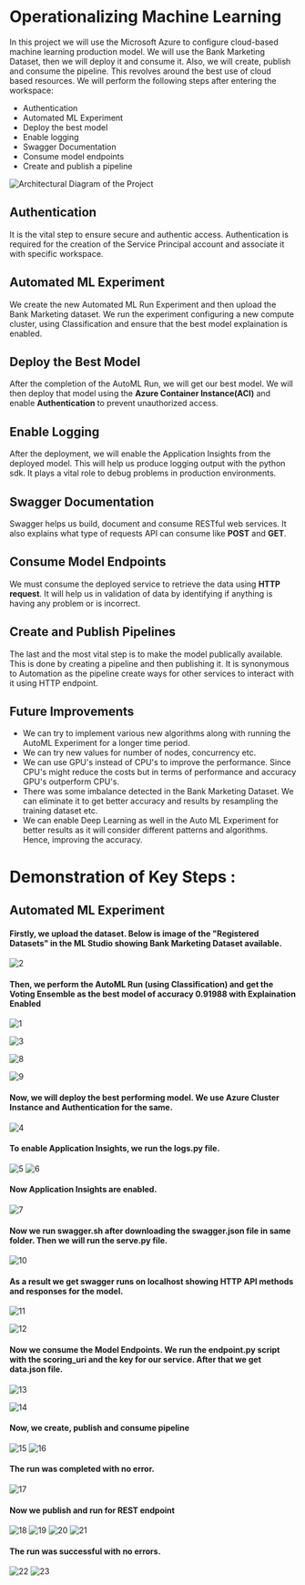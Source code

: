 # Operationalizing Machine Learning

In this project we will use the Microsoft Azure to configure cloud-based machine learning production model. We will use the Bank Marketing Dataset, then we will deploy it and consume it. Also, we will create, publish and consume the pipeline. This revolves around the best use of cloud based resources. We will perform the following steps after entering the workspace:
* Authentication
* Automated ML Experiment
* Deploy the best model
* Enable logging
* Swagger Documentation
* Consume model endpoints
* Create and publish a pipeline

![Architectural Diagram of the Project](https://user-images.githubusercontent.com/61888364/102027946-7d9d8f80-3dcd-11eb-9907-f68c64b5899a.png)

## Authentication
It is the vital step to ensure secure and authentic access. Authentication is required for the creation of the Service Principal account and associate it with specific workspace.

## Automated ML Experiment
We create the new Automated ML Run Experiment and then upload the Bank Marketing dataset. We run the experiment configuring a new compute cluster, using Classification and ensure that the best model explaination is enabled.

## Deploy the Best Model
After the completion of the AutoML Run, we will get our best model. We will then deploy that model using the **Azure Container Instance(ACI)** and enable **Authentication** to prevent unauthorized access.

## Enable Logging
After the deployment, we will enable the Application Insights from the deployed model. This will help us produce logging output with the python sdk. It plays a vital role to debug problems in production environments.

## Swagger Documentation
Swagger helps us build, document and consume RESTful web services. It also explains what type of requests API can consume like **POST** and **GET**.

## Consume Model Endpoints
We must consume the deployed service to retrieve the data using **HTTP request**. It will help us in validation of data by identifying if anything is having any problem or is incorrect.

## Create and Publish Pipelines
The last and the most vital step is to make the model publically available. This is done by creating a pipeline and then publishing it. It is synonymous to Automation as the pipeline create ways for other services to interact with it using HTTP endpoint.

## Future Improvements
* We can try to implement various new algorithms along with running the AutoML Experiment for a longer time period. 
* We can try new values for number of nodes, concurrency etc. 
* We can use GPU's instead of CPU's to improve the performance. Since CPU's might reduce the costs but in terms of performance and accuracy GPU's outperform CPU's.
* There was some imbalance detected in the Bank Marketing Dataset. We can eliminate it to get better accuracy and results by resampling the training dataset etc.
* We can enable Deep Learning as well in the Auto ML Experiment for better results as it will consider different patterns and algorithms. Hence, improving the accuracy.

# Demonstration of Key Steps :
## Automated ML Experiment

#### Firstly, we upload the dataset. Below is image of the "Registered Datasets" in the ML Studio showing Bank Marketing Dataset available.

![2](https://user-images.githubusercontent.com/61888364/102204326-bd5c9800-3eef-11eb-847d-afc541507e8c.png)
#### Then, we perform the AutoML Run (using Classification) and get the Voting Ensemble as the best model of accuracy 0.91988 with Explaination Enabled 

![1](https://user-images.githubusercontent.com/61888364/102203716-ef212f00-3eee-11eb-96ba-d102441f6437.png)

![3](https://user-images.githubusercontent.com/61888364/102204429-dfeeb100-3eef-11eb-8dc0-7b0baee1ec56.png)

![8](https://user-images.githubusercontent.com/61888364/102205498-46280380-3ef1-11eb-8e93-a6d0e75f4402.png)

![9](https://user-images.githubusercontent.com/61888364/102205527-4fb16b80-3ef1-11eb-81da-9041fde4e72a.png)

#### Now, we will deploy the best performing model. We use Azure Cluster Instance and Authentication for the same. 

![4](https://user-images.githubusercontent.com/61888364/102205121-bd10cc80-3ef0-11eb-8590-cdf41b9f1442.png)
 
 #### To enable Application Insights, we run the logs.py file.
 
![5](https://user-images.githubusercontent.com/61888364/102205274-fcd7b400-3ef0-11eb-863b-bb56bd50a966.png)
![6](https://user-images.githubusercontent.com/61888364/102205312-08c37600-3ef1-11eb-96c3-70dafc98559d.png)

#### Now Application Insights are enabled.

![7](https://user-images.githubusercontent.com/61888364/102205414-2b558f00-3ef1-11eb-9c8a-d04a601b1286.png)

#### Now we run swagger.sh after downloading the swagger.json file in same folder. Then we will run the serve.py file.

![10](https://user-images.githubusercontent.com/61888364/102205643-7a032900-3ef1-11eb-994d-9f500b947700.png)

#### As a result we get swagger runs on localhost showing HTTP API methods and responses for the model.

![11](https://user-images.githubusercontent.com/61888364/102206395-889e1000-3ef2-11eb-9182-2d886acfcf59.png)

![12](https://user-images.githubusercontent.com/61888364/102206405-8b006a00-3ef2-11eb-9a58-503ea9f0ef6e.png)

#### Now we consume the Model Endpoints. We run the endpoint.py script with the scoring_uri and the key for our service. After that we get data.json file.

![13](https://user-images.githubusercontent.com/61888364/102206502-bf742600-3ef2-11eb-94b8-1b205bb9ff58.png)

![14](https://user-images.githubusercontent.com/61888364/102206663-fd714a00-3ef2-11eb-87f1-d401e5f487db.png)

#### Now, we create, publish and consume pipeline


![15](https://user-images.githubusercontent.com/61888364/102207309-ea12ae80-3ef3-11eb-9730-ffd1a9639970.png)
![16](https://user-images.githubusercontent.com/61888364/102207313-ec750880-3ef3-11eb-80e4-9bf853678c42.png)

#### The run was completed with no error.

![17](https://user-images.githubusercontent.com/61888364/102207317-ee3ecc00-3ef3-11eb-9f9d-29422dd43344.png)

#### Now we publish and run for REST endpoint

![18](https://user-images.githubusercontent.com/61888364/102207326-f139bc80-3ef3-11eb-95b4-8a391429cd75.png)
![19](https://user-images.githubusercontent.com/61888364/102207327-f1d25300-3ef3-11eb-8a03-360a674cad02.png)
![20](https://user-images.githubusercontent.com/61888364/102207343-f72f9d80-3ef3-11eb-81e2-ebc15bc6205a.png)
![21](https://user-images.githubusercontent.com/61888364/102207350-f8f96100-3ef3-11eb-8b41-9a2f680b213e.png)

#### The run was successful with no errors.

![22](https://user-images.githubusercontent.com/61888364/102207354-fac32480-3ef3-11eb-8c49-4520f8d16fb0.png)
![23](https://user-images.githubusercontent.com/61888364/102207358-fc8ce800-3ef3-11eb-8e1a-118c08947766.png)
